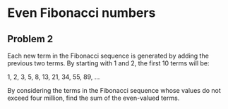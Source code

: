 Even Fibonacci numbers
======================

Problem 2
---------
Each new term in the Fibonacci sequence is generated by adding the
previous two terms. By starting with 1 and 2, the first 10 terms
will be:

1, 2, 3, 5, 8, 13, 21, 34, 55, 89, ...

By considering the terms in the Fibonacci sequence whose values do
not exceed four million, find the sum of the even-valued terms.
